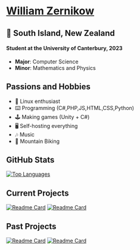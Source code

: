 <h1><a href="https://www.wzernikow.com/" target="_blank">William Zernikow</a></h1>
<h2>📍 South Island, New Zealand</h2>
<h4>Student at the University of Canterbury, 2023</h4>
<ul>
  <li><strong>Major</strong>: Computer Science</li>
  <li><strong>Minor</strong>: Mathematics and Physics</li>
</ul>

<h2>Passions and Hobbies</h2>
<ul>
  <li>🐧 Linux enthusiast</li>
  <li>⌨️ Programming (C#,PHP,JS,HTML,CSS,Python)</li>
  <li>🕹️ Making games (Unity + C#)</li>
  <li>🖥️ Self-hosting everything</li>
  <li>🎶 Music</li>
  <li>🚵 Mountain Biking</li>
</ul>

<h2>GitHub Stats</h2>

[![Top Languages](https://github-readme-stats.vercel.app/api/top-langs/?theme=github_dark&username=wzerp&layout=compact)](https://github.com/wzerp?tab=repositories)

<h2>Current Projects</h2>

[![Readme Card](https://github-readme-stats.vercel.app/api/pin/?username=wzerp&repo=Weather-Pi-Project)](https://github.com/wzerp/Weather-Pi-Project)
[![Readme Card](https://github-readme-stats.vercel.app/api/pin/?username=wzerp&repo=learning-react-js&theme=github_dark)](https://github.com/wzerp/learning-react-js)

<h2>Past Projects</h2>

[![Readme Card](https://github-readme-stats.vercel.app/api/pin/?username=wzerp&repo=12DGT-Maths-Game&theme=github_dark)](https://github.com/wzerp/12DGT-Maths-Game)
[![Readme Card](https://github-readme-stats.vercel.app/api/pin/?username=wzerp&repo=Retribution&theme=github_dark)](https://github.com/wzerp/Retribution)
